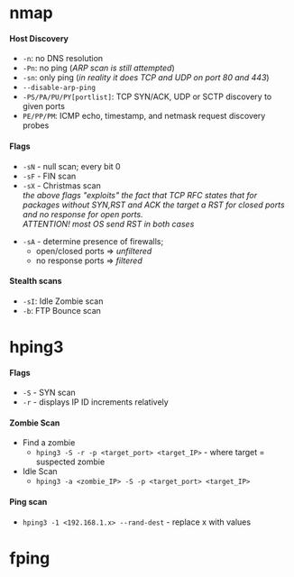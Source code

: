 # nmap
#### Host Discovery
* `-n`: no DNS resolution
* `-Pn`: no ping (_ARP scan is still attempted_)
* `-sn`: only ping (_in reality it does TCP and UDP on port 80 and 443_)
* `--disable-arp-ping`
* `-PS/PA/PU/PY[portlist]`: TCP SYN/ACK, UDP or SCTP discovery to given ports
* `PE/PP/PM`: ICMP echo, timestamp, and netmask request discovery probes

#### Flags
* `-sN` - null scan; every bit 0
* `-sF` - FIN scan
* `-sX` - Christmas scan
<br>_the above flags "exploits" the fact that TCP RFC states that for packages without *SYN*,*RST* and *ACK* the target a *RST* for *closed* ports and *no response* for *open* ports._
<br>_ATTENTION! most OS send *RST in both cases*_
- `-sA` - determine presence of firewalls;
  - open/closed ports => *unfiltered*
  - no response ports => *filtered*

#### Stealth scans
* `-sI`: Idle Zombie scan
*  `-b`: FTP Bounce scan

# hping3
#### Flags
* `-S` - SYN scan
* `-r` - displays IP ID increments relatively
#### Zombie Scan
- Find a zombie
  - `hping3 -S -r -p <target_port> <target_IP>` - where target = suspected zombie
- Idle Scan
  - `hping3 -a <zombie_IP> -S -p <target_port> <target_IP>`
 
#### Ping scan
  - `hping3 -1 <192.168.1.x> --rand-dest` - replace x with values
 
# fping
